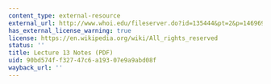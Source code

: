 ```yaml
---
content_type: external-resource
external_url: http://www.whoi.edu/fileserver.do?id=135444&pt=2&p=146969
has_external_license_warning: true
license: https://en.wikipedia.org/wiki/All_rights_reserved
status: ''
title: Lecture 13 Notes (PDF)
uid: 90bd574f-f327-47c6-a193-07e9a9abd08f
wayback_url: ''
---
```

